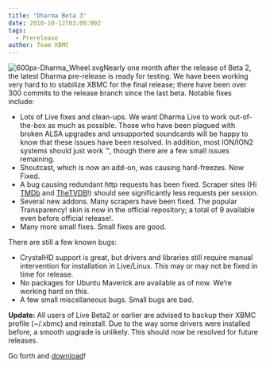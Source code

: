 ```yaml
---
title: "Dharma Beta 3"
date: 2010-10-12T03:00:00Z
tags:
  - Prerelease
author: Team XBMC
---
```


![](/images/blog/600px-Dharma_Wheel.svg_-300x300.jpeg "600px-Dharma_Wheel.svg")Nearly one month after the release of Beta 2, the latest Dharma pre-release is ready for testing. We have been working very hard to to stabilize XBMC for the final release; there have been over 300 commits to the release branch since the last beta. Notable fixes include:

- Lots of Live fixes and clean-ups. We want Dharma Live to work out-of-the-box as much as possible. Those who have been plagued with broken ALSA upgrades and unsupported soundcards will be happy to know that these issues have been resolved. In addition, most ION/ION2 systems should just work ™, though there are a few small issues remaining.
- Shoutcast, which is now an add-on, was causing hard-freezes. Now Fixed.
- A bug causing redundant http requests has been fixed. Scraper sites (Hi [TMDb](https://www.themoviedb.org/) and [TheTVDB](https://www.thetvdb.com/)!) should see significantly less requests per session.
- Several new addons. Many scrapers have been fixed. The popular Transparency! skin is now in the official repository; a total of 9 available even before official release!.
- Many more small fixes. Small fixes are good.

There are still a few known bugs:

- CrystalHD support is great, but drivers and libraries still require manual intervention for installation in Live/Linux. This may or may not be fixed in time for release.
- No packages for Ubuntu Maverick are available as of now. We’re working hard on this.
- A few small miscellaneous bugs. Small bugs are bad.

**Update:** All users of Live Beta2 or earlier are advised to backup their XBMC profile (~/.xbmc) and reinstall. Due to the way some drivers were installed before, a smooth upgrade is unlikely. This should now be resolved for future releases.

Go forth and [download](http://mirrors.xbmc.org/releases/)!
